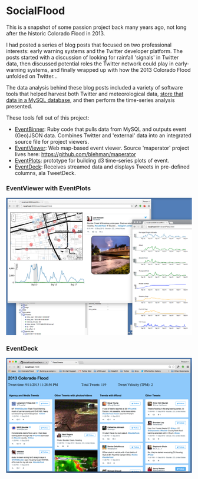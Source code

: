SocialFlood
===========

This is a snapshot of some passion project back many years ago, not long after the historic Colorado Flood in 2013. 

I had posted a series of blog posts that focused on two professional interests: early warning systems and the Twitter developer platform. The posts started with a discussion of looking for rainfall 'signals' in Twitter data, then discussed potential roles the Twitter network could play in early-warning systems, and finally wrapped up with how the 2013 Colorado Flood unfolded on Twitter...
 
The data analysis behind these blog posts included a variety of software tools that helped harvest both Twitter and meteorological data, [store that data in a MySQL database](http://support.gnip.com/articles/relational-databases-part-1.html), and then perform the time-series analysis presented.

These tools fell out of this project:

+ [EventBinner](https://github.com/jimmoffitt/SocialFlood/tree/master/EventBinner): Ruby code that pulls data from MySQL and outputs event (Geo)JSON data.  Combines Twitter and 'external' data into an integrated source file for project viewers. 
+ [EventViewer](https://github.com/jimmoffitt/SocialFlood/tree/master/EventViewer): Web map-based event viewer. Source 'maperator' project lives here: https://github.com/blehman/maperator
+ [EventPlots](https://github.com/jimmoffitt/SocialFlood/tree/master/EventPlots): prototype for building d3 time-series plots of event.
+ [EventDeck](https://github.com/jimmoffitt/SocialFlood/tree/master/EventDeck): Receives streamed data and displays Tweets in pre-defined columns, ala TweetDeck.

### EventViewer with EventPlots
![](https://raw.githubusercontent.com/jimmoffitt/SocialFlood/master/imgs/SocialFlood.png)

### EventDeck

 ![](https://raw.githubusercontent.com/jimmoffitt/SocialFlood/master/EventDeck/imgs/flood_event_deck.png)






